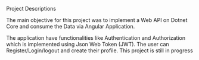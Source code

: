 Project Descriptions

The main objective for this project was to implement a Web API on Dotnet Core and consume the Data via Angular Application.

The application have functionalities like Authentication and Authorization which is implemented using Json Web Token (JWT).
The user can Register/Login/logout and create their profile. 
This project is still in progress
